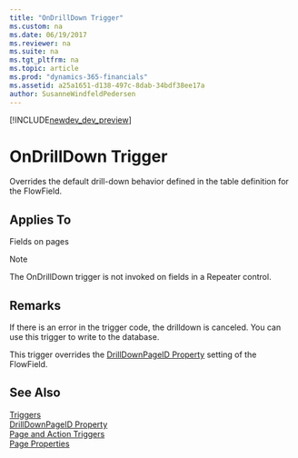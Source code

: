 ```yaml
---
title: "OnDrillDown Trigger"
ms.custom: na
ms.date: 06/19/2017
ms.reviewer: na
ms.suite: na
ms.tgt_pltfrm: na
ms.topic: article
ms.prod: "dynamics-365-financials"
ms.assetid: a25a1651-d138-497c-8dab-34bdf38ee17a
author: SusanneWindfeldPedersen
---
```


[!INCLUDE[newdev_dev_preview](../includes/newdev_dev_preview.md)]

# OnDrillDown Trigger
Overrides the default drill-down behavior defined in the table definition for the FlowField.  

## Applies To  
 Fields on pages  

> [!NOTE]  
>  The OnDrillDown trigger is not invoked on fields in a Repeater control<!--NAV in the [!INCLUDE[nav_web](../includes/nav_web_md.md)]-->.  

## Remarks  
 If there is an error in the trigger code, the drilldown is canceled. You can use this trigger to write to the database.  

 This trigger overrides the [DrillDownPageID Property](../properties/devenv-drilldownpageid-property.md) setting of the FlowField.  

## See Also  
 [Triggers](devenv-triggers.md)  
 [DrillDownPageID Property](../properties/devenv-drilldownpageid-property.md)  
 [Page and Action Triggers](devenv-page-and-action-triggers.md)  
 [Page Properties](../properties/devenv-page-properties.md)  

